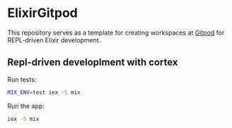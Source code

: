 # ElixirGitpod

This repository serves as a template for creating workspaces at [Gitpod](https://gitpod.io/) for REPL-driven Elixir development.

## Repl-driven developlment with cortex

Run tests:

```bash
MIX_ENV=test iex -S mix
```

Run the app:

```bash
iex -S mix
```
